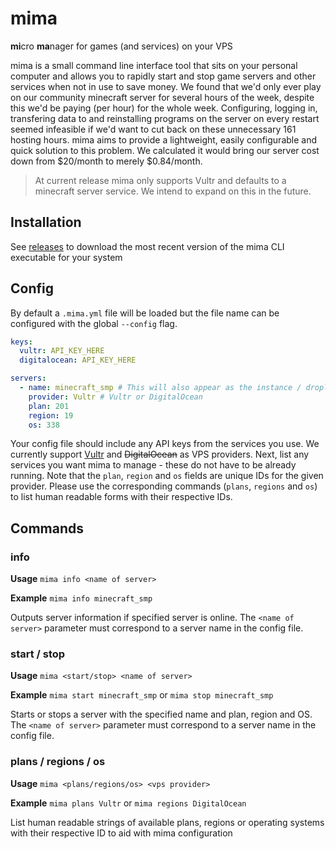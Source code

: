 # mima
**mi**cro **ma**nager for games (and services) on your VPS

mima is a small command line interface tool that sits on your personal computer and allows you to rapidly start and stop game servers and other services when not in use to save money. We found that we'd only ever play on our community minecraft server for several hours of the week, despite this we'd be paying (per hour) for the whole week. Configuring, logging in, transfering data to and reinstalling programs on the server on every restart seemed infeasible if we'd want to cut back on these unnecessary 161 hosting hours. mima aims to provide a lightweight, easily configurable and quick solution to this problem. We calculated it would bring our server cost down from $20/month to merely $0.84/month.

> At current release mima only supports Vultr and defaults to a minecraft server service. We intend to expand on this in the future.

## Installation
See [releases](https://github.com/ickerio/mima/releases) to download the most recent version of the mima CLI executable for your system

## Config
By default a `.mima.yml` file will be loaded but the file name can be configured with the global `--config` flag.
```yml
keys:
  vultr: API_KEY_HERE
  digitalocean: API_KEY_HERE

servers:
  - name: minecraft_smp # This will also appear as the instance / droplet name on the VPS provider
    provider: Vultr # Vultr or DigitalOcean
    plan: 201 
    region: 19
    os: 338
```

Your config file should include any API keys from the services you use. We currently support [Vultr](https://my.vultr.com/settings/#settingsapi) and ~~DigitalOcean~~ as VPS providers. Next, list any services you want mima to manage - these do not have to be already running. Note that the `plan`, `region` and `os` fields are unique IDs for the given provider. Please use the corresponding commands (`plans`, `regions` and `os`) to list human readable forms with their respective IDs.

## Commands

### info
**Usage** `mima info <name of server>` 

**Example** `mima info minecraft_smp`

Outputs server information if specified server is online. The `<name of server>` parameter must correspond to a server name in the config file.

### start / stop
**Usage** `mima <start/stop> <name of server>`

**Example** `mima start minecraft_smp` or `mima stop minecraft_smp`

Starts or stops a server with the specified name and plan, region and OS. The `<name of server>` parameter must correspond to a server name in the config file.

### plans / regions / os
**Usage** `mima <plans/regions/os> <vps provider>`

**Example** `mima plans Vultr` or `mima regions DigitalOcean`

List human readable strings of available plans, regions or operating systems with their respective ID to aid with mima configuration